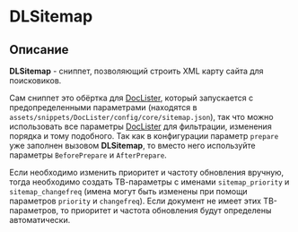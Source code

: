 # DLSitemap #
## Описание

**DLSitemap** - сниппет, позволяющий строить XML карту сайта для поисковиков. 

Сам сниппет это обёртка для [DocLister](), который запускается с предопределенными параметрами (находятся в `assets/snippets/DocLister/config/core/sitemap.json`), так что можно использовать все параметры [DocLister]() для фильтрации, изменения порядка и тому подобного. Так как в конфигурации параметр `prepare` уже заполнен вызовом **DLSitemap**, то вместо него используйте параметры `BeforePrepare` и `AfterPrepare`.

Если необходимо изменить приоритет и частоту обновления вручную, тогда необходимо создать ТВ-параметры с именами `sitemap_priority` и `sitemap_changefreq` (имена могут быть изменены при помощи параметров `priority` и `changefreq`). Если документ не имеет этих ТВ-параметров, то приоритет и частота обновления будут определены автоматически. 




